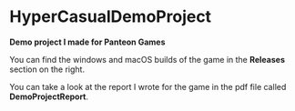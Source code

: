 # HyperCasualDemoProject

**Demo project I made for Panteon Games**

You can find the windows and macOS builds of the game in the **Releases** section on the right.

You can take a look at the report I wrote for the game in the pdf file called **DemoProjectReport**.


